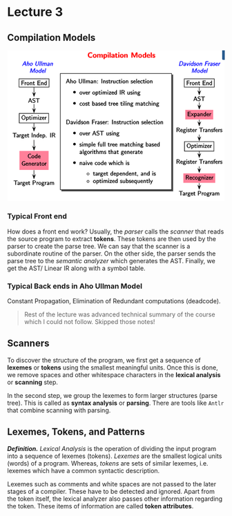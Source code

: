 # Lecture 3

## Compilation Models

![image-20220112111235980](assets/image-20220112111235980.png)

### Typical Front end

How does a front end work? Usually, the *parser* calls the *scanner* that reads the source program to extract **tokens**. These tokens are then used by the parser to create the parse tree. We can say that the scanner is a subordinate routine of the parser. On the other side, the parser sends the parse tree to the *semantic analyzer* which generates the AST. Finally, we get the AST/ Linear IR along with a symbol table.

### Typical Back ends in Aho Ullman Model

Constant Propagation, Elimination of Redundant computations (deadcode).

> Rest of the lecture was advanced technical summary of the course which I could not follow. Skipped those notes!

## Scanners

To discover the structure of the program, we first get a sequence of **lexemes** or **tokens** using the smallest meaningful units. Once this is done, we remove spaces and other whitespace characters in the **lexical analysis** or **scanning** step.

In the second step, we group the lexemes to form larger structures (parse tree). This is called as **syntax analysis** or **parsing**. There are tools like `Antlr` that combine scanning with parsing.

## Lexemes, Tokens, and Patterns

***Definition.*** *Lexical Analysis* is the operation of dividing the input program into a sequence of lexemes (tokens). *Lexemes* are the smallest logical units (words) of a program. Whereas, *tokens* are sets of similar lexemes, i.e. lexemes which have a common syntactic description.

Lexemes such as comments and white spaces are not passed to the later stages of a compiler. These have to be detected and ignored. Apart from the token itself, the lexical analyzer also passes other information regarding the token. These items of information are called **token attributes**. 
